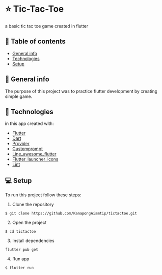 # :star: Tic-Tac-Toe

a basic tic tac toe game created in flutter

## :book: Table of contents

- [General info](#general-info)
- [Technologies](#technologies)
- [Setup](#setup)

## :pencil: General info

The purpose of this project was to practice flutter development by creating simple game.

## :balloon: Technologies

in this app created with:

- [Flutter](https://flutter.dev/) 
- [Dart](https://dart.dev/)
- [Provider](https://pub.dev/packages/provider)
- [Customprompt](https://pub.dev/packages/customprompt)
- [Line_awesome_flutter](https://pub.dev/packages/line_awesome_flutter)
- [Flutter_launcher_icons](https://pub.dev/packages/flutter_launcher_icons)
- [Lint](https://pub.dev/packages/lint)

## :computer: Setup

To run this project follow these steps:

1. Clone the repository

```
$ git clone https://github.com/KanapongAiamtip/tictactoe.git
```

2. Open the project

```
$ cd tictactoe
```

3. Install dependencies

```
flutter pub get
```

4. Run app

```
$ flutter run
```
